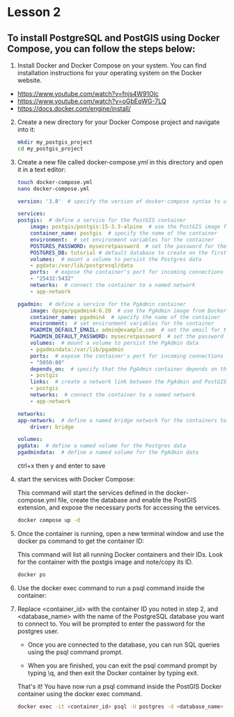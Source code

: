 # Lesson 2

## To install PostgreSQL and PostGIS using Docker Compose, you can follow the steps below:

 1. Install Docker and Docker Compose on your system. You can find installation instructions for your operating system on the Docker website.
   - https://www.youtube.com/watch?v=fnjs4W91Olc
   - https://www.youtube.com/watch?v=oGbEqWG-7LQ
   - https://docs.docker.com/engine/install/

 2. Create a new directory for your Docker Compose project and navigate into it:

    ```bash
    mkdir my_postgis_project
    cd my_postgis_project
    ```
 3. Create a new file called docker-compose.yml in this directory and open it in a text editor:
  
    ```bash
    touch docker-compose.yml
    nano docker-compose.yml
    ```
    ```yaml
    version: '3.8'  # specify the version of docker-compose syntax to use

    services:
    postgis:  # define a service for the PostGIS container
        image: postgis/postgis:15-3.3-alpine  # use the PostGIS image from Docker Hub
        container_name: postgis  # specify the name of the container
        environment:  # set environment variables for the container
        POSTGRES_PASSWORD: mysecretpassword  # set the password for the default Postgres user
        POSTGRES_DB: tutorial # default database to create on the first startup
        volumes:  # mount a volume to persist the Postgres data
        - pgdata:/var/lib/postgresql/data
        ports:  # expose the container's port for incoming connections
        - "25432:5432"
        networks:  # connect the container to a named network
        - app-network

    pgadmin:  # define a service for the PgAdmin container
        image: dpage/pgadmin4:6.20  # use the PgAdmin image from Docker Hub
        container_name: pgadmin4  # specify the name of the container
        environment:  # set environment variables for the container
        PGADMIN_DEFAULT_EMAIL: admin@example.com  # set the email for the default PgAdmin user
        PGADMIN_DEFAULT_PASSWORD: mysecretpassword  # set the password for the default PgAdmin user
        volumes:  # mount a volume to persist the PgAdmin data
        - pgadmindata:/var/lib/pgadmin
        ports:  # expose the container's port for incoming connections
        - "5050:80"
        depends_on:  # specify that the PgAdmin container depends on the PostGIS container
        - postgis
        links:  # create a network link between the PgAdmin and PostGIS containers
        - postgis
        networks:  # connect the container to a named network
        - app-network

    networks:
    app-network:  # define a named bridge network for the containers to connect to
        driver: bridge

    volumes:
    pgdata:  # define a named volume for the Postgres data
    pgadmindata:  # define a named volume for the PgAdmin data
    ```
    ctrl+x then y and enter to save

1. start the services with Docker Compose:

   This command will start the services defined in the docker-compose.yml file, create the database and enable the PostGIS extension, and expose the necessary ports for accessing the services.

   ```bash
   docker compose up -d
   ```
2. Once the container is running, open a new terminal window and use the docker ps command to get the container ID:

    This command will list all running Docker containers and their IDs. Look for the container with the postgis image and note/copy its ID.
    ```bash
    docker ps
    ```
3. Use the docker exec command to run a psql command inside the container:
4. 
    Replace <container_id> with the container ID you noted in step 2, and <database_name> with the name of the PostgreSQL database you want to connect to. You will be prompted to enter the password for the postgres user.

     - Once you are connected to the database, you can run SQL queries using the psql command prompt.

     - When you are finished, you can exit the psql command prompt by typing \q, and then exit the Docker container by typing exit.

    That's it! You have now run a psql command inside the PostGIS Docker container using the docker exec command.

    ```bash
    docker exec -it <container_id> psql -U postgres -d <database_name>
    ```